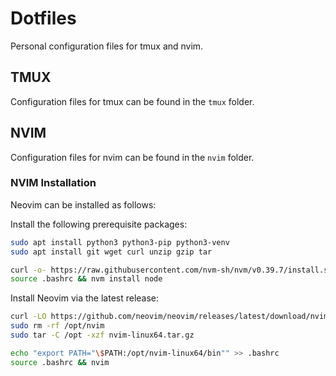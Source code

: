 # Dotfiles

Personal configuration files for tmux and nvim.

## TMUX

Configuration files for tmux can be found in the `tmux` folder.

## NVIM

Configuration files for nvim can be found in the `nvim` folder.

### NVIM Installation

Neovim can be installed as follows:

Install the following prerequisite packages:

```bash
sudo apt install python3 python3-pip python3-venv
sudo apt install git wget curl unzip gzip tar

curl -o- https://raw.githubusercontent.com/nvm-sh/nvm/v0.39.7/install.sh | bash
source .bashrc && nvm install node
```

Install Neovim via the latest release:

```bash
curl -LO https://github.com/neovim/neovim/releases/latest/download/nvim-linux64.tar.gz
sudo rm -rf /opt/nvim
sudo tar -C /opt -xzf nvim-linux64.tar.gz

echo "export PATH="\$PATH:/opt/nvim-linux64/bin"" >> .bashrc
source .bashrc && nvim
```
